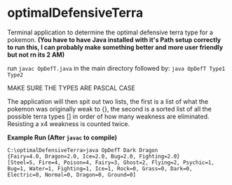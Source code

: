 # optimalDefensiveTerra
Terminal application to determine the optimal defensive terra type for a pokemon. **(You have to have Java installed with it's Path setup correctly to run this, I can probably make something better and more user friendly but not rn its 2 AM)**

run `javac OpDefT.java` in the main directory followed by: `java OpDefT Type1 Type2`

MAKE SURE THE TYPES ARE PASCAL CASE

The application will then spit out two lists, the first is a list of what the pokemon was originally weak to {}, 
the second is a sorted list of all the possible terra types [] in order of how many weakness are eliminated. 
Resisting a x4 weakness is counted twice.


**Example Run (After `javac` to compile)**
```
C:\optimalDefensiveTerra>java OpDefT Dark Dragon
{Fairy=4.0, Dragon=2.0, Ice=2.0, Bug=2.0, Fighting=2.0} 
[Steel=5, Fire=4, Poison=4, Fairy=3, Ghost=2, Flying=2, Psychic=1, Bug=1, Water=1, Fighting=1, Ice=1, Rock=0, Grass=0, Dark=0, Electric=0, Normal=0, Dragon=0, Ground=0]
```
